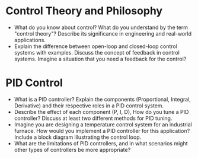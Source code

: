 # Control Theory and Philosophy
- What do you know about control? What do you understand by the term "control theory"? Describe its significance in engineering and real-world applications.
- Explain the difference between open-loop and closed-loop control systems with examples. Discuss the concept of feedback in control systems. Imagine a situation that you need a feedback for the control?

# PID Control
- What is a PID controller? Explain the components (Proportional, Integral, Derivative) and their respective roles in a PID control system.
- Describe the effect of each component (P, I, D), How do you tune a PID controller? Discuss at least two different methods for PID tuning.
- Imagine you are designing a temperature control system for an industrial furnace. How would you implement a PID controller for this application? Include a block diagram illustrating the control loop.
- What are the limitations of PID controllers, and in what scenarios might other types of controllers be more appropriate?